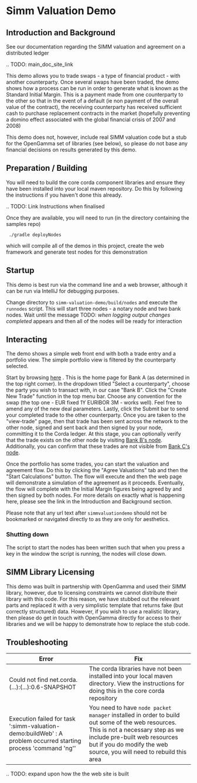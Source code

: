# Simm Valuation Demo

## Introduction and Background

See our documentation regarding the SIMM valuation and agreement on a distributed ledger
 
.. TODO: main_doc_site_link

This demo allows you to trade swaps - a type of financial product - with another counterparty. Once several swaps have been traded, the demo shows how a process can be run in order to generate what is known as the Standard Initial Margin. This is a payment made from one counterparty to the other so that in the event of a default (ie non payment of the overall value of the contract), the receiving counterparty has received sufficient cash to purchase replacement contracts in the market (hopefully preventing a domino effect associated with the global financial crisis of 2007 and 2008)

This demo does not, however, include real SIMM valuation code but a stub for the OpenGamma set of libraries (see below), so please do not base any financial decisions on results generated by this demo.

## Preparation / Building

You will need to build the core corda component libraries and ensure they have been installed into your local maven repository.  Do this by following the instructions if you haven't done this already. 

.. TODO: Link Instructions when finalised 

Once they are available, you will need to run (in the directory containing the samples repo)

     ./gradle deployNodes
     
 which will compile all of the demos in this project, create the web framework and generate test nodes for this demonstration
 

## Startup

This demo is best run via the command line and a web browser, although it can be run via IntelliJ for debugging purposes.

Change directory to `simm-valuation-demo/build/nodes` and execute the `runnodes` script.  This will start three nodes - a notary node and two bank nodes. Wait until the message TODO: _when logging output changes completed_ appears and then all of the nodes will be ready for interaction

## Interacting

The demo shows a simple web front end with both a trade entry and a portfolio  view. The simple portfolio view is filtered by the counterparty selected.

Start by browsing [here](http://localhost:10005/web/simmvaluationdemo/) . This is the home page for Bank A (as determined in the top right corner). In the dropdown titled "Select a counterparty", choose the party you wish to transact with, in our case "Bank B". Click the "Create New Trade" function in the top menu bar. Choose any convention for the swap (the top one - EUR fixed 1Y EURIBOR 3M - works well). Feel free to amend any of the new deal parameters. Lastly, click the Submit bar to send your completed trade to the other counterparty. Once you are taken to the "view-trade" page, then that trade has been sent across the network to the other node, signed and sent back and then signed by your node, committing it to the Corda ledger. At this stage, you can optionally verify that the trade exists on the other node by visiting [Bank B's node](http://localhost:10007/web/simmvaluationdemo/). Additionally, you can confirm that these trades are not visible from  [Bank C's node](http://localhost:10009/web/simmvaluationdemo/).

Once the portfolio has some trades, you can start the valuation and agreement flow. Do this by clicking the "Agree Valuations" tab and then the "Start Calculations" button. The flow will execute and then the web page will demonstrate a simulation of the agreement as it proceeds. Eventually, the flow will complete with the Initial Margin figures being agreed by and then signed by both nodes. For more details on exactly what is happening here, please see the link in the Introduction and Background section. 

Please note that any url text after `simmvaluationdemo` should not be bookmarked or navigated directly to as they are only for aesthetics. 

### Shutting down

The script to start the nodes has been written such that when you press a key in the window the script is running, the nodes will close down. 

## SIMM Library Licensing

This demo was built in partnership with OpenGamma and used their SIMM library, however, due to licensing constraints we cannot distribute their library with this code. For this reason, we have stubbed out the relevant parts and replaced it with a very simplistic template that returns fake (but correctly structured) data. However, if you wish to use a realistic library, then please do get in touch with OpenGamma directly for access to their libraries and we will be happy to demonstrate how to replace the stub code. 


## Troubleshooting

| Error | Fix |
|-------|------ |
| Could not find net.corda.(...):(...):0.6-SNAPSHOT | The corda libraries have not been installed into your local maven directory. View the instructions for doing this in the core corda repository |
| Execution failed for task ':simm-valuation-demo:buildWeb' : A problem occurred starting process 'command 'ng'' | You need to have `node packet manager` installed in order to build out some of the web resources. This is not a necessary step as we include pre-built web resources but if you do modify the web source, you will need to rebuild this area |

.. TODO: expand upon how the the web site is built
 




